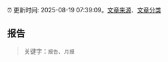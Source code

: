 :alarm_clock: 更新时间: 2025-08-19 07:39:09。[文章来源](/README.md)、[文章分类](/TAGS.md)

## 报告


> 关键字：`报告`、`月报`



